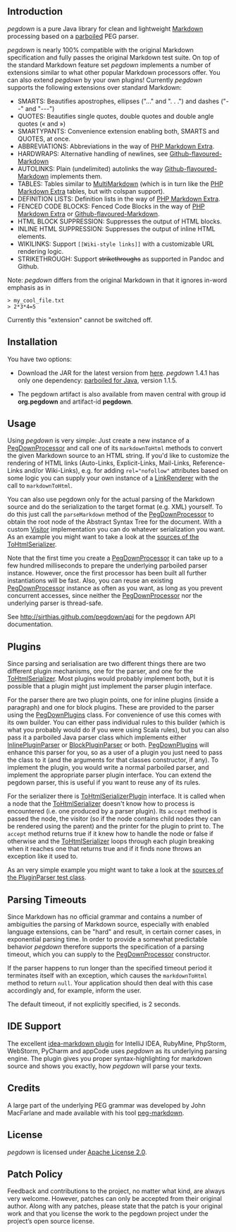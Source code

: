 Introduction
------------

_pegdown_ is a pure Java library for clean and lightweight [Markdown] processing based on a [parboiled] PEG parser.

_pegdown_ is nearly 100% compatible with the original Markdown specification and fully passes the original Markdown test suite.
On top of the standard Markdown feature set _pegdown_ implements a number of extensions similar to what other popular
Markdown processors offer. You can also extend _pegdown_ by your own plugins!
Currently _pegdown_ supports the following extensions over standard Markdown:

* SMARTS: Beautifies apostrophes, ellipses ("..." and ". . .") and dashes ("--" and "---")
* QUOTES: Beautifies single quotes, double quotes and double angle quotes (&laquo; and &raquo;)
* SMARTYPANTS: Convenience extension enabling both, SMARTS and QUOTES, at once.
* ABBREVIATIONS: Abbreviations in the way of [PHP Markdown Extra](http://michelf.com/projects/php-markdown/extra/#abbr).
* HARDWRAPS: Alternative handling of newlines, see [Github-flavoured-Markdown]
* AUTOLINKS: Plain (undelimited) autolinks the way [Github-flavoured-Markdown] implements them.
* TABLES: Tables similar to [MultiMarkdown](http://fletcherpenney.net/multimarkdown/) (which is in turn like the [PHP Markdown Extra](http://michelf.com/projects/php-markdown/extra/#table) tables, but with colspan support).
* DEFINITION LISTS: Definition lists in the way of [PHP Markdown Extra](http://michelf.com/projects/php-markdown/extra/#def-list).
* FENCED CODE BLOCKS: Fenced Code Blocks in the way of [PHP Markdown Extra](http://michelf.com/projects/php-markdown/extra/#fenced-code-blocks) or [Github-flavoured-Markdown].
* HTML BLOCK SUPPRESSION: Suppresses the output of HTML blocks.
* INLINE HTML SUPPRESSION: Suppresses the output of inline HTML elements.
* WIKILINKS: Support `[[Wiki-style links]]` with a customizable URL rendering logic.
* STRIKETHROUGH: Support ~~strikethroughs~~ as supported in Pandoc and Github.

Note: _pegdown_ differs from the original Markdown in that it ignores in-word emphasis as in

    > my_cool_file.txt
    > 2*3*4=5

Currently this "extension" cannot be switched off.


Installation
------------

You have two options:

* Download the JAR for the latest version from [here](http://repo1.maven.org/maven2/org/pegdown/pegdown/).
  _pegdown_ 1.4.1 has only one dependency: [parboiled for Java][parboiled], version 1.1.5.
   
* The pegdown artifact is also available from maven central with group id **org.pegdown** and artifact-id **pegdown**.


Usage
-----

Using _pegdown_ is very simple: Just create a new instance of a [PegDownProcessor] and call one of its
`markdownToHtml` methods to convert the given Markdown source to an HTML string. If you'd like to customize the
rendering of HTML links (Auto-Links, Explicit-Links, Mail-Links, Reference-Links and/or Wiki-Links), e.g. for adding
`rel="nofollow"` attributes based on some logic you can supply your own instance of a [LinkRenderer] with the call
to `markdownToHtml`.

You can also use pegdown only for the actual parsing of the Markdown source and do the serialization to the
target format (e.g. XML) yourself. To do this just call the `parseMarkdown` method of the [PegDownProcessor] to obtain
the root node of the Abstract Syntax Tree for the document.
With a custom [Visitor] implementation you can do whatever serialization you want. As an example you might want to
take a look at the [sources of the ToHtmlSerializer][ToHtmlSerializer].

Note that the first time you create a [PegDownProcessor] it can take up to a few hundred milliseconds to prepare the
underlying parboiled parser instance. However, once the first processor has been built all further instantiations will
be fast. Also, you can reuse an existing [PegDownProcessor] instance as often as you want, as long as you prevent
concurrent accesses, since neither the [PegDownProcessor] nor the underlying parser is thread-safe.

See <http://sirthias.github.com/pegdown/api> for the pegdown API documentation.


Plugins
-------

Since parsing and serialisation are two different things there are two different plugin mechanisms, one for the parser,
and one for the [ToHtmlSerializer]. Most plugins would probably implement both, but it is possible that a plugin might
just implement the parser plugin interface.

For the parser there are two plugin points, one for inline plugins (inside a paragraph) and one for block plugins. These
are provided to the parser using the [PegDownPlugins] class. For convenience of use this comes with its own builder.
You can either pass individual rules to this builder (which is what you probably would do if you were using Scala
rules), but you can also pass it a parboiled Java parser class which implements either [InlinePluginParser] or
[BlockPluginParser] or both. [PegDownPlugins] will enhance this parser for you, so as a user of a plugin you just need
to pass the class to it (and the arguments for that classes constructor, if any). To implement the plugin, you would
write a normal parboiled parser, and implement the appropriate parser plugin interface. You can extend the pegdown
parser, this is useful if you want to reuse any of its rules.

For the serializer there is [ToHtmlSerializerPlugin] interface. It is called when a node that the [ToHtmlSerializer]
doesn't know how to process is encountered (i.e. one produced by a parser plugin). Its `accept` method is passed the
node, the visitor (so if the node contains child nodes they can be rendered using the parent) and the printer for the
plugin to print to. The `accept` method returns true if it knew how to handle the node or false if otherwise and
the [ToHtmlSerializer] loops through each plugin breaking when it reaches one that returns true and if it finds none
throws an exception like it used to.

As an very simple example you might want to take a look at the [sources of the PluginParser test class][PluginParser].


Parsing Timeouts
----------------

Since Markdown has no official grammar and contains a number of ambiguities the parsing of Markdown source, especially
with enabled language extensions, can be "hard" and result, in certain corner cases, in exponential parsing time.
In order to provide a somewhat predictable behavior *pegdown* therefore supports the specification of a parsing timeout,
which you can supply to the [PegDownProcessor] constructor.

If the parser happens to run longer than the specified timeout period it terminates itself with an exception, which
causes the `markdownToHtml` method to return `null`. Your application should then deal with this case accordingly and,
for example, inform the user.

The default timeout, if not explicitly specified, is 2 seconds.


IDE Support
-----------

The excellent [idea-markdown plugin] for IntelliJ IDEA, RubyMine, PhpStorm, WebStorm, PyCharm and appCode uses _pegdown_
as its underlying parsing engine. The plugin gives you proper syntax-highlighting for markdown source and shows you
exactly, how _pegdown_ will parse your texts.


Credits
-------

A large part of the underlying PEG grammar was developed by John MacFarlane and made available with his
tool [peg-markdown](http://github.com/jgm/peg-markdown).   


License
-------

_pegdown_ is licensed under [Apache License 2.0](http://www.apache.org/licenses/LICENSE-2.0).


Patch Policy
------------

Feedback and contributions to the project, no matter what kind, are always very welcome.
However, patches can only be accepted from their original author.
Along with any patches, please state that the patch is your original work and that you license the work to the pegdown
project under the project’s open source license.
  
   [Markdown]: http://daringfireball.net/projects/markdown/ "Main Markdown site"
   [parboiled]: http://www.parboiled.org
   [Github-flavoured-Markdown]: http://github.github.com/github-flavored-markdown/
   [MultiMarkdown]: http://fletcherpenney.net/multimarkdown/users_guide/multimarkdown_syntax_guide/
   [PegDownProcessor]: http://www.decodified.com/pegdown/api/org/pegdown/PegDownProcessor.html
   [LinkRenderer]: http://www.decodified.com/pegdown/api/org/pegdown/LinkRenderer.html
   [Visitor]: http://www.decodified.com/pegdown/api/org/pegdown/ast/Visitor.html
   [ToHtmlSerializer]: https://github.com/sirthias/pegdown/blob/master/src/main/java/org/pegdown/ToHtmlSerializer.java
   [idea-markdown plugin]: https://github.com/nicoulaj/idea-markdown
   [SBT]: http://www.scala-sbt.org/
   [Node]: http://www.decodified.com/pegdown/api/org/pegdown/ast/Node.html
   [PegDownPlugins]: http://github.com/sirthias/pegdown/blob/master/src/main/java/org/pegdown/plugins/PegDownPlugins.java
   [InlinePluginParser]: http://github.com/sirthias/pegdown/blob/master/src/main/java/org/pegdown/plugins/InlinePluginParser.java
   [BlockPluginParser]: http://github.com/sirthias/pegdown/blob/master/src/main/java/org/pegdown/plugins/BlockPluginParser.java
   [ToHtmlSerializerPlugin]: http://github.com/sirthias/pegdown/blob/master/src/main/java/org/pegdown/plugins/ToHtmlSerializerPlugin.java
   [PluginParser]: http://github.com/sirthias/pegdown/blob/master/src/test/java/org/pegdown/PluginParser.java
